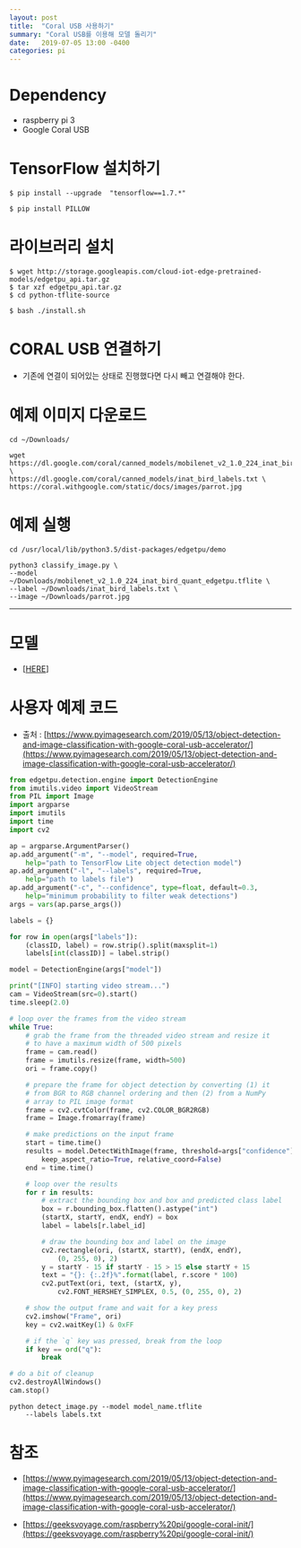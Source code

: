 ```yaml
---
layout: post
title:  "Coral USB 사용하기"
summary: "Coral USB를 이용해 모델 돌리기"
date:   2019-07-05 13:00 -0400
categories: pi
---
```


# Dependency
- raspberry pi 3
- Google Coral USB



# TensorFlow 설치하기

```
$ pip install --upgrade  "tensorflow==1.7.*"

$ pip install PILLOW
```

# 라이브러리 설치

```
$ wget http://storage.googleapis.com/cloud-iot-edge-pretrained-models/edgetpu_api.tar.gz
$ tar xzf edgetpu_api.tar.gz
$ cd python-tflite-source
```

```
$ bash ./install.sh
```

# CORAL USB 연결하기
- 기존에 연결이 되어있는 상태로 진행했다면 다시 빼고 연결해야 한다.

# 예제 이미지 다운로드

```
cd ~/Downloads/

wget https://dl.google.com/coral/canned_models/mobilenet_v2_1.0_224_inat_bird_quant_edgetpu.tflite \
https://dl.google.com/coral/canned_models/inat_bird_labels.txt \
https://coral.withgoogle.com/static/docs/images/parrot.jpg
```

# 예제 실행

```
cd /usr/local/lib/python3.5/dist-packages/edgetpu/demo

python3 classify_image.py \
--model ~/Downloads/mobilenet_v2_1.0_224_inat_bird_quant_edgetpu.tflite \
--label ~/Downloads/inat_bird_labels.txt \
--image ~/Downloads/parrot.jpg
```

---

# 모델
- [[HERE](https://coral.withgoogle.com/models/)]

# 사용자 예제 코드

- 출처 : [https://www.pyimagesearch.com/2019/05/13/object-detection-and-image-classification-with-google-coral-usb-accelerator/](https://www.pyimagesearch.com/2019/05/13/object-detection-and-image-classification-with-google-coral-usb-accelerator/)

```python
from edgetpu.detection.engine import DetectionEngine
from imutils.video import VideoStream
from PIL import Image
import argparse
import imutils
import time
import cv2

ap = argparse.ArgumentParser()
ap.add_argument("-m", "--model", required=True,
	help="path to TensorFlow Lite object detection model")
ap.add_argument("-l", "--labels", required=True,
	help="path to labels file")
ap.add_argument("-c", "--confidence", type=float, default=0.3,
	help="minimum probability to filter weak detections")
args = vars(ap.parse_args())

labels = {}

for row in open(args["labels"]):
	(classID, label) = row.strip().split(maxsplit=1)
	labels[int(classID)] = label.strip()

model = DetectionEngine(args["model"])

print("[INFO] starting video stream...")
cam = VideoStream(src=0).start()
time.sleep(2.0)

# loop over the frames from the video stream
while True:
	# grab the frame from the threaded video stream and resize it
	# to have a maximum width of 500 pixels
	frame = cam.read()
	frame = imutils.resize(frame, width=500)
	ori = frame.copy()

	# prepare the frame for object detection by converting (1) it
	# from BGR to RGB channel ordering and then (2) from a NumPy
	# array to PIL image format
	frame = cv2.cvtColor(frame, cv2.COLOR_BGR2RGB)
	frame = Image.fromarray(frame)

	# make predictions on the input frame
	start = time.time()
	results = model.DetectWithImage(frame, threshold=args["confidence"],
		keep_aspect_ratio=True, relative_coord=False)
	end = time.time()

	# loop over the results
	for r in results:
		# extract the bounding box and box and predicted class label
		box = r.bounding_box.flatten().astype("int")
		(startX, startY, endX, endY) = box
		label = labels[r.label_id]

		# draw the bounding box and label on the image
		cv2.rectangle(ori, (startX, startY), (endX, endY),
			(0, 255, 0), 2)
		y = startY - 15 if startY - 15 > 15 else startY + 15
		text = "{}: {:.2f}%".format(label, r.score * 100)
		cv2.putText(ori, text, (startX, y),
			cv2.FONT_HERSHEY_SIMPLEX, 0.5, (0, 255, 0), 2)

	# show the output frame and wait for a key press
	cv2.imshow("Frame", ori)
	key = cv2.waitKey(1) & 0xFF

	# if the `q` key was pressed, break from the loop
	if key == ord("q"):
		break

# do a bit of cleanup
cv2.destroyAllWindows()
cam.stop()

```

```
python detect_image.py --model model_name.tflite
	--labels labels.txt
```


# 참조
- [https://www.pyimagesearch.com/2019/05/13/object-detection-and-image-classification-with-google-coral-usb-accelerator/](https://www.pyimagesearch.com/2019/05/13/object-detection-and-image-classification-with-google-coral-usb-accelerator/)

- [https://geeksvoyage.com/raspberry%20pi/google-coral-init/](https://geeksvoyage.com/raspberry%20pi/google-coral-init/)
